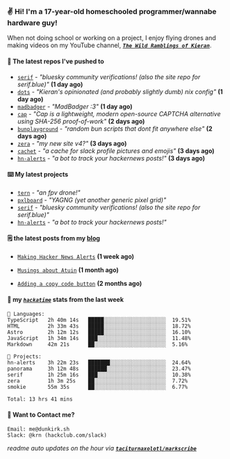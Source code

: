 ### ✌️ Hi! I'm a 17-year-old homeschooled programmer/wannabe hardware guy!

When not doing school or working on a project, I enjoy flying drones and making videos on my YouTube channel, [**_`The Wild Ramblings of Kieran`_**](https://youtube.com/@kieran.rambles).

#### 👷 The latest repos I've pushed to

- [`serif`](https://github.com/taciturnaxolotl/serif) - _"bluesky community verifications! (also the site repo for serif.blue)"_ **(1 day ago)**
- [`dots`](https://github.com/taciturnaxolotl/dots) - _"Kieran's opinionated (and probably slightly dumb) nix config"_ **(1 day ago)**
- [`madbadger`](https://github.com/taciturnaxolotl/madbadger) - _"MadBadger :3"_ **(1 day ago)**
- [`cap`](https://github.com/tiagorangel1/cap) - _"Cap is a lightweight, modern open-source CAPTCHA alternative using SHA-256 proof-of-work"_ **(2 days ago)**
- [`bunplayground`](https://github.com/taciturnaxolotl/bunplayground) - _"random bun scripts that dont fit anywhere else"_ **(2 days ago)**
- [`zera`](https://github.com/taciturnaxolotl/zera) - _"my new site v4?"_ **(3 days ago)**
- [`cachet`](https://github.com/taciturnaxolotl/cachet) - _"a cache for slack profile pictures and emojis"_ **(3 days ago)**
- [`hn-alerts`](https://github.com/taciturnaxolotl/hn-alerts) - _"a bot to track your hackernews posts!"_ **(3 days ago)**

#### ⌨️ My latest projects

- [`tern`](https://github.com/taciturnaxolotl/tern) - _"an fpv drone!"_
- [`pxlboard`](https://github.com/taciturnaxolotl/pxlboard) - _"YAGNG (yet another generic pixel grid)"_
- [`serif`](https://github.com/taciturnaxolotl/serif) - _"bluesky community verifications! (also the site repo for serif.blue)"_
- [`hn-alerts`](https://github.com/taciturnaxolotl/hn-alerts) - _"a bot to track your hackernews posts!"_

#### 🗒️ the latest posts from my [blog](https://dunkirk.sh)

- [`Making Hacker News Alerts`](https://dunkirk.sh/blog/hn-alerts/) **(1 week ago)**

- [`Musings about Atuin`](https://dunkirk.sh/blog/atuin/) **(1 month ago)**

- [`Adding a copy code button`](https://dunkirk.sh/blog/adding-a-copy-button/) **(2 months ago)**



#### 📡 my [_`hackatime`_](https://waka.hackclub.com) stats from the last week

```text
💾 Languages:
TypeScript   2h 40m 14s   █████░░░░░░░░░░░░░░░░░░░░  19.51%
HTML         2h 33m 43s   █████░░░░░░░░░░░░░░░░░░░░  18.72%
Astro        2h 12m 12s   █████░░░░░░░░░░░░░░░░░░░░  16.10%
JavaScript   1h 34m 14s   ███░░░░░░░░░░░░░░░░░░░░░░  11.48%
Markdown     42m 21s      ██░░░░░░░░░░░░░░░░░░░░░░░  5.16%

💼 Projects:
hn-alerts    3h 22m 23s   ███████░░░░░░░░░░░░░░░░░░  24.64%
panorama     3h 12m 48s   ██████░░░░░░░░░░░░░░░░░░░  23.47%
serif        1h 25m 16s   ███░░░░░░░░░░░░░░░░░░░░░░  10.38%
zera         1h 3m 25s    ██░░░░░░░░░░░░░░░░░░░░░░░  7.72%
smokie       55m 35s      ██░░░░░░░░░░░░░░░░░░░░░░░  6.77%

Total: 13 hrs 41 mins
```

#### 📮 Want to Contact me?

```text
Email: me@dunkirk.sh
Slack: @krn (hackclub.com/slack)
```

_readme auto updates on the hour via [**`taciturnaxolotl/markscribe`**](https://github.com/taciturnaxolotl/markscribe)_
